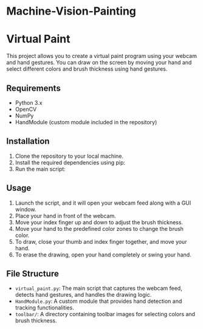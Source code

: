 # Machine-Vision-Painting
# Virtual Paint

This project allows you to create a virtual paint program using your webcam and hand gestures. You can draw on the screen by moving your hand and select different colors and brush thickness using hand gestures.

## Requirements
- Python 3.x
- OpenCV
- NumPy
- HandModule (custom module included in the repository)

## Installation
1. Clone the repository to your local machine.
2. Install the required dependencies using pip:
3. Run the main script:

## Usage
1. Launch the script, and it will open your webcam feed along with a GUI window.
2. Place your hand in front of the webcam.
3. Move your index finger up and down to adjust the brush thickness.
4. Move your hand to the predefined color zones to change the brush color.
5. To draw, close your thumb and index finger together, and move your hand.
6. To erase the drawing, open your hand completely or swing your hand.

## File Structure
- `virtual_paint.py`: The main script that captures the webcam feed, detects hand gestures, and handles the drawing logic.
- `HandModule.py`: A custom module that provides hand detection and tracking functionalities.
- `toolbar/`: A directory containing toolbar images for selecting colors and brush thickness.



